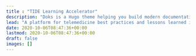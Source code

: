 ```yaml
---
title : "TIDE Learning Accelerator"
description: "Doks is a Hugo theme helping you build modern documentation websites that are secure, fast, and SEO-ready — by default."
lead: "A platform for telemedicine best practices and lessons learned in disaster environment"
date: 2020-10-06T08:47:36+00:00
lastmod: 2020-10-06T08:47:36+00:00
draft: false
images: []
---
```

